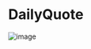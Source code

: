 # DailyQuote
![image](https://github.com/FAYSi223/DailyQuote/assets/134807221/8e8ecd90-87a9-4318-a0fd-08773177cdef)
